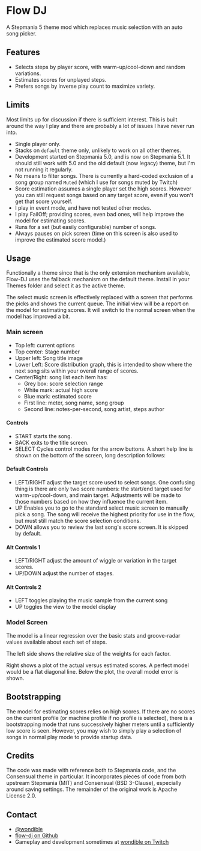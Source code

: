 # Flow DJ

A Stepmania 5 theme mod which replaces music selection with an auto song picker.

## Features

- Selects steps by player score, with warm-up/cool-down and random variations.
- Estimates scores for unplayed steps.
- Prefers songs by inverse play count to maximize variety.

## Limits

Most limits up for discussion if there is sufficient interest. This is built around the way I play and there are probably a lot of issues I have never run into.

- Single player only.
- Stacks on `default` theme only, unlikely to work on all other themes.
- Development started on Stepmania 5.0, and is now on Stepmania 5.1. It should still work with 5.0 and the old default (now legacy) theme, but I'm not running it regularly.
- No means to filter songs. There is currently a hard-coded exclusion of a song group named `Muted` (which I use for songs muted by Twitch)
- Score estimation assumes a single player set the high scores. However you can still request songs based on any target score, even if you won't get that score yourself.
- I play in event mode, and have not tested other modes.
- I play FailOff; providing scores, even bad ones, will help improve the model for estimating scores.
- Runs for a set (but easily configurable) number of songs.
- Always pauses on pick screen (time on this screen is also used to improve the estimated score model.)

## Usage

Functionally a theme since that is the only extension mechanism available, Flow-DJ uses the fallback mechanism on the default theme. Install in your Themes folder and select it as the active theme.

The select music screen is effectively replaced with a screen that performs the picks and shows the current queue. The initial view will be a report on the model for estimating scores. It will switch to the normal screen when the model has improved a bit.

### Main screen

- Top left: current options
- Top center: Stage number
- Upper left: Song title image
- Lower Left: Score distribution graph, this is intended to show where the next song sits within your overall range of scores.
- Center/Right: song list each item has:
  - Grey box: score selection range
  - White mark: actual high score
  - Blue mark: estimated score
  - First line: meter, song name, song group
  - Second line: notes-per-second, song artist, steps author


#### Controls

- START starts the song.
- BACK exits to the title screen.
- SELECT Cycles control modes for the arrow buttons. A short help line is shown on the bottom of the screen, long description follows:

#### Default Controls

- LEFT/RIGHT adjust the target score used to select songs. One confusing thing is there are only two score numbers: the start/end target used for warm-up/cool-down, and main target. Adjustments will be made to those numbers based on how they influence the current item.
- UP Enables you to go to the standard select music screen to manually pick a song. The song will receive the highest priority for use in the flow, but must still match the score selection conditions.
- DOWN allows you to review the last song's score screen. It is skipped by default.

#### Alt Controls 1

- LEFT/RIGHT adjust the amount of wiggle or variation in the target scores.
- UP/DOWN adjust the number of stages.

#### Alt Controls 2

- LEFT toggles playing the music sample from the current song
- UP toggles the view to the model display

### Model Screen

The model is a linear regression over the basic stats and groove-radar values available about each set of steps.

The left side shows the relative size of the weights for each factor.

Right shows a plot of the actual versus estimated scores. A perfect model would be a flat diagonal line. Below the plot, the overall model error is shown.

## Bootstrapping

The model for estimating scores relies on high scores. If there are no scores on the current profile (or machine profile if no profile is selected), there is a bootstrapping mode that runs successively higher meters until a sufficiently low score is seen. However, you may wish to simply play a selection of songs in normal play mode to provide startup data.

## Credits

The code was made with reference both to Stepmania code, and the Consensual theme in particular. It incorporates pieces of code from both upstream Stepmania (MIT) and Consensual (BSD 3-Clause), especially around saving settings.
The remainder of the original work is Apache License 2.0.

## Contact

- [@wondible](https://twitter.com/wondible)
- [flow-dj on Github](https://github.com/JustinLove/flow-dj)
- Gameplay and development sometimes at [wondible on Twitch](https://twitch.tv/wondible)
